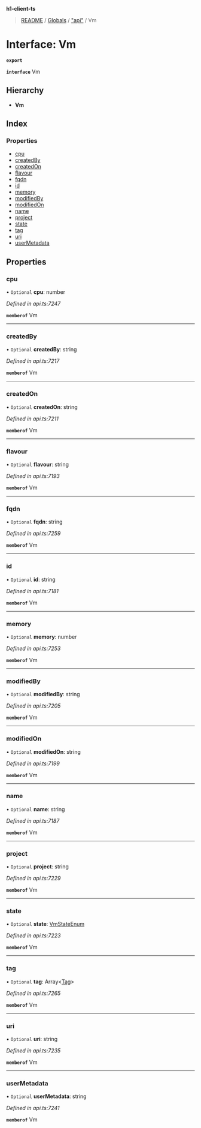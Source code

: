 **h1-client-ts**

> [README](../README.md) / [Globals](../globals.md) / ["api"](../modules/_api_.md) / Vm

# Interface: Vm

**`export`** 

**`interface`** Vm

## Hierarchy

* **Vm**

## Index

### Properties

* [cpu](_api_.vm.md#cpu)
* [createdBy](_api_.vm.md#createdby)
* [createdOn](_api_.vm.md#createdon)
* [flavour](_api_.vm.md#flavour)
* [fqdn](_api_.vm.md#fqdn)
* [id](_api_.vm.md#id)
* [memory](_api_.vm.md#memory)
* [modifiedBy](_api_.vm.md#modifiedby)
* [modifiedOn](_api_.vm.md#modifiedon)
* [name](_api_.vm.md#name)
* [project](_api_.vm.md#project)
* [state](_api_.vm.md#state)
* [tag](_api_.vm.md#tag)
* [uri](_api_.vm.md#uri)
* [userMetadata](_api_.vm.md#usermetadata)

## Properties

### cpu

• `Optional` **cpu**: number

*Defined in api.ts:7247*

**`memberof`** Vm

___

### createdBy

• `Optional` **createdBy**: string

*Defined in api.ts:7217*

**`memberof`** Vm

___

### createdOn

• `Optional` **createdOn**: string

*Defined in api.ts:7211*

**`memberof`** Vm

___

### flavour

• `Optional` **flavour**: string

*Defined in api.ts:7193*

**`memberof`** Vm

___

### fqdn

• `Optional` **fqdn**: string

*Defined in api.ts:7259*

**`memberof`** Vm

___

### id

• `Optional` **id**: string

*Defined in api.ts:7181*

**`memberof`** Vm

___

### memory

• `Optional` **memory**: number

*Defined in api.ts:7253*

**`memberof`** Vm

___

### modifiedBy

• `Optional` **modifiedBy**: string

*Defined in api.ts:7205*

**`memberof`** Vm

___

### modifiedOn

• `Optional` **modifiedOn**: string

*Defined in api.ts:7199*

**`memberof`** Vm

___

### name

• `Optional` **name**: string

*Defined in api.ts:7187*

**`memberof`** Vm

___

### project

• `Optional` **project**: string

*Defined in api.ts:7229*

**`memberof`** Vm

___

### state

• `Optional` **state**: [VmStateEnum](../enums/_api_.vmstateenum.md)

*Defined in api.ts:7223*

**`memberof`** Vm

___

### tag

• `Optional` **tag**: Array\<[Tag](_api_.tag.md)>

*Defined in api.ts:7265*

**`memberof`** Vm

___

### uri

• `Optional` **uri**: string

*Defined in api.ts:7235*

**`memberof`** Vm

___

### userMetadata

• `Optional` **userMetadata**: string

*Defined in api.ts:7241*

**`memberof`** Vm
